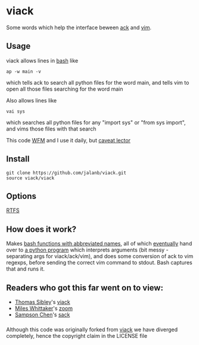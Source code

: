 # viack

Some words which help the interface beween [ack](http://beyondgrep.com/) and [vim](http://www.vim.org/).

## Usage

viack allows lines in [bash](https://www.gnu.org/software/bash/) like

```shell
ap -w main -v
```

which tells ack to search all python files for the word main, and tells vim to open all those files searching for the word main

Also allows lines like

```shell
vai sys
```

which searches all python files for any "import sys" or "from sys import", and vims those files with that search

This code [WFM](http://www.urbandictionary.com/define.php?term=wfm) and I use it daily, but [caveat lector](http://www.urbandictionary.com/define.php?term=ymmv)

## Install

```shell
git clone https://github.com/jalanb/viack.git
source viack/viack
```

## Options
[RTFS](https://github.com/jalanb/viack/blob/master/viack)

## How does it work?

Makes [bash functions with abbreviated names](https://github.com/jalanb/viack/blob/master/viack), all of which [eventually](https://github.com/jalanb/viack/blob/master/viack#L122) hand over to [a python program](https://github.com/jalanb/viack/blob/master/viack.py) which interprets arguments (bit messy - separating args for viack/ack/vim), and does some conversion of ack to vim regexps, before sending the correct vim command to stdout. Bash captures that and runs it.

## Readers who got this far went on to view:

* [Thomas Sibley](http://tsibley.net/)'s [viack](https://github.com/tsibley/viack)
* [Miles Whittaker](https://plus.google.com/+MilesWhittaker_mjwhitta/about)'s [zoom](https://gitlab.com/mjwhitta/zoom)
* [Sampson Chen](http://sampsonchen.com/)'s [sack](https://github.com/sampson-chen/sack)

###
Although this code was originally forked from [viack](https://github.com/tsibley/viack) we have diverged completely, hence the copyright claim in the LICENSE file
